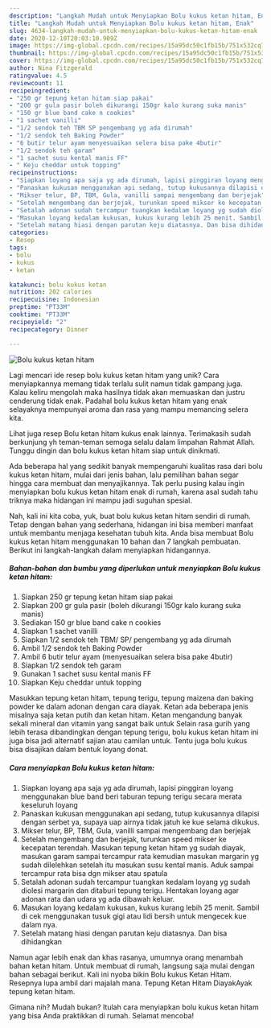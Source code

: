 ```yaml
---
description: "Langkah Mudah untuk Menyiapkan Bolu kukus ketan hitam, Enak"
title: "Langkah Mudah untuk Menyiapkan Bolu kukus ketan hitam, Enak"
slug: 4634-langkah-mudah-untuk-menyiapkan-bolu-kukus-ketan-hitam-enak
date: 2020-12-10T20:03:10.909Z
image: https://img-global.cpcdn.com/recipes/15a95dc50c1fb15b/751x532cq70/bolu-kukus-ketan-hitam-foto-resep-utama.jpg
thumbnail: https://img-global.cpcdn.com/recipes/15a95dc50c1fb15b/751x532cq70/bolu-kukus-ketan-hitam-foto-resep-utama.jpg
cover: https://img-global.cpcdn.com/recipes/15a95dc50c1fb15b/751x532cq70/bolu-kukus-ketan-hitam-foto-resep-utama.jpg
author: Nina Fitzgerald
ratingvalue: 4.5
reviewcount: 11
recipeingredient:
- "250 gr tepung ketan hitam siap pakai"
- "200 gr gula pasir boleh dikurangi 150gr kalo kurang suka manis"
- "150 gr blue band cake n cookies"
- "1 sachet vanilli"
- "1/2 sendok teh TBM SP pengembang yg ada dirumah"
- "1/2 sendok teh Baking Powder"
- "6 butir telur ayam menyesuaikan selera bisa pake 4butir"
- "1/2 sendok teh garam"
- "1 sachet susu kental manis FF"
- " Keju cheddar untuk topping"
recipeinstructions:
- "Siapkan loyang apa saja yg ada dirumah, lapisi pinggiran loyang menggunakan blue band beri taburan tepung terigu secara merata keseluruh loyang"
- "Panaskan kukusan menggunakan api sedang, tutup kukusannya dilapisi dengan serbet ya, supaya uap airnya tidak jatuh ke kue selama dikukus."
- "Mikser telur, BP, TBM, Gula, vanilli sampai mengembang dan berjejak"
- "Setelah mengembang dan berjejak, turunkan speed mikser ke kecepatan terendah. Masukan tepung ketan hitam yg sudah diayak, masukan garam sampai tercampur rata kemudian masukan margarin yg sudah dilelehkan setelah itu masukan susu kental manis. Aduk sampai tercampur rata bisa dgn mikser atau spatula"
- "Setalah adonan sudah tercampur tuangkan kedalam loyang yg sudah diolesi margarin dan ditaburi tepung terigu. Hentakan loyang agar adonan rata dan udara yg ada dibawah keluar."
- "Masukan loyang kedalam kukusan, kukus kurang lebih 25 menit. Sambil di cek menggunakan tusuk gigi atau lidi bersih untuk mengecek kue dalam nya."
- "Setelah matang hiasi dengan parutan keju diatasnya. Dan bisa dihidangkan"
categories:
- Resep
tags:
- bolu
- kukus
- ketan

katakunci: bolu kukus ketan 
nutrition: 202 calories
recipecuisine: Indonesian
preptime: "PT33M"
cooktime: "PT33M"
recipeyield: "2"
recipecategory: Dinner

---
```



![Bolu kukus ketan hitam](https://img-global.cpcdn.com/recipes/15a95dc50c1fb15b/751x532cq70/bolu-kukus-ketan-hitam-foto-resep-utama.jpg)

Lagi mencari ide resep bolu kukus ketan hitam yang unik? Cara menyiapkannya memang tidak terlalu sulit namun tidak gampang juga. Kalau keliru mengolah maka hasilnya tidak akan memuaskan dan justru cenderung tidak enak. Padahal bolu kukus ketan hitam yang enak selayaknya mempunyai aroma dan rasa yang mampu memancing selera kita.

Lihat juga resep Bolu ketan hitam kukus enak lainnya. Terimakasih sudah berkunjung yh teman-teman semoga selalu dalam limpahan Rahmat Allah. Tunggu dingin dan bolu kukus ketan hitam siap untuk dinikmati.

Ada beberapa hal yang sedikit banyak mempengaruhi kualitas rasa dari bolu kukus ketan hitam, mulai dari jenis bahan, lalu pemilihan bahan segar hingga cara membuat dan menyajikannya. Tak perlu pusing kalau ingin menyiapkan bolu kukus ketan hitam enak di rumah, karena asal sudah tahu triknya maka hidangan ini mampu jadi suguhan spesial.


Nah, kali ini kita coba, yuk, buat bolu kukus ketan hitam sendiri di rumah. Tetap dengan bahan yang sederhana, hidangan ini bisa memberi manfaat untuk membantu menjaga kesehatan tubuh kita. Anda bisa membuat Bolu kukus ketan hitam menggunakan 10 bahan dan 7 langkah pembuatan. Berikut ini langkah-langkah dalam menyiapkan hidangannya.

<!--inarticleads1-->

##### Bahan-bahan dan bumbu yang diperlukan untuk menyiapkan Bolu kukus ketan hitam:

1. Siapkan 250 gr tepung ketan hitam siap pakai
1. Siapkan 200 gr gula pasir (boleh dikurangi 150gr kalo kurang suka manis)
1. Sediakan 150 gr blue band cake n cookies
1. Siapkan 1 sachet vanilli
1. Siapkan 1/2 sendok teh TBM/ SP/ pengembang yg ada dirumah
1. Ambil 1/2 sendok teh Baking Powder
1. Ambil 6 butir telur ayam (menyesuaikan selera bisa pake 4butir)
1. Siapkan 1/2 sendok teh garam
1. Gunakan 1 sachet susu kental manis FF
1. Siapkan  Keju cheddar untuk topping


Masukkan tepung ketan hitam, tepung terigu, tepung maizena dan baking powder ke dalam adonan dengan cara diayak. Ketan ada beberapa jenis misalnya saja ketan putih dan ketan hitam. Ketan mengandung banyak sekali mineral dan vitamin yang sangat baik untuk Selain rasa gurih yang lebih terasa dibandingkan dengan tepung terigu, bolu kukus ketan hitam ini juga bisa jadi alternatif sajian atau camilan untuk. Tentu juga bolu kukus bisa disajikan dalam bentuk loyang donat. 

<!--inarticleads2-->

##### Cara menyiapkan Bolu kukus ketan hitam:

1. Siapkan loyang apa saja yg ada dirumah, lapisi pinggiran loyang menggunakan blue band beri taburan tepung terigu secara merata keseluruh loyang
1. Panaskan kukusan menggunakan api sedang, tutup kukusannya dilapisi dengan serbet ya, supaya uap airnya tidak jatuh ke kue selama dikukus.
1. Mikser telur, BP, TBM, Gula, vanilli sampai mengembang dan berjejak
1. Setelah mengembang dan berjejak, turunkan speed mikser ke kecepatan terendah. Masukan tepung ketan hitam yg sudah diayak, masukan garam sampai tercampur rata kemudian masukan margarin yg sudah dilelehkan setelah itu masukan susu kental manis. Aduk sampai tercampur rata bisa dgn mikser atau spatula
1. Setalah adonan sudah tercampur tuangkan kedalam loyang yg sudah diolesi margarin dan ditaburi tepung terigu. Hentakan loyang agar adonan rata dan udara yg ada dibawah keluar.
1. Masukan loyang kedalam kukusan, kukus kurang lebih 25 menit. Sambil di cek menggunakan tusuk gigi atau lidi bersih untuk mengecek kue dalam nya.
1. Setelah matang hiasi dengan parutan keju diatasnya. Dan bisa dihidangkan


Namun agar lebih enak dan khas rasanya, umumnya orang menambah bahan ketan hitam. Untuk membuat di rumah, langsung saja mulai dengan bahan sebagai berikut. Kali ini nyoba bikin Bolu kukus Ketan Hitam. Resepnya lupa ambil dari majalah mana. Tepung Ketan Hitam DiayakAyak tepung ketan hitam. 

Gimana nih? Mudah bukan? Itulah cara menyiapkan bolu kukus ketan hitam yang bisa Anda praktikkan di rumah. Selamat mencoba!
